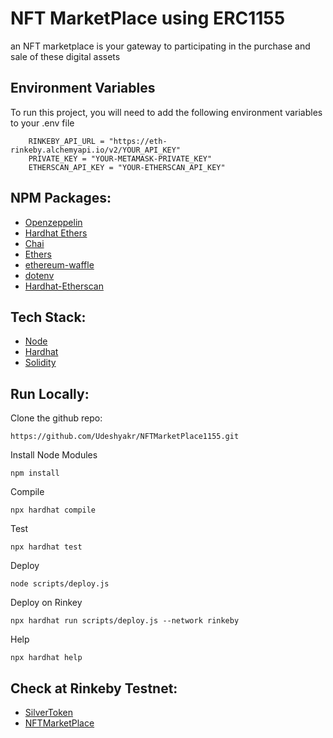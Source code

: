 # NFT MarketPlace using ERC1155

an NFT marketplace is your gateway to participating in the purchase and sale of these digital assets

## Environment Variables

To run this project, you will need to add the following environment variables to your .env file

```
    RINKEBY_API_URL = "https://eth-rinkeby.alchemyapi.io/v2/YOUR_API_KEY"
    PRIVATE_KEY = "YOUR-METAMASK-PRIVATE_KEY"
    ETHERSCAN_API_KEY = "YOUR-ETHERSCAN_API_KEY"
```

## NPM Packages:

 - [Openzeppelin](https://docs.openzeppelin.com/contracts/4.x/erc1155)
 - [Hardhat Ethers](https://www.npmjs.com/package/hardhat-ethers)
 - [Chai](https://www.npmjs.com/package/chai)
 - [Ethers](https://www.npmjs.com/package/ethers)
 - [ethereum-waffle](https://www.npmjs.com/package/ethereum-waffle)
 - [dotenv](https://www.npmjs.com/package/dotenv)
 - [Hardhat-Etherscan](https://www.npmjs.com/package/hardhat-etherscan)

## Tech Stack:
 - [Node](https://nodejs.org/en/)
 - [Hardhat](https://hardhat.org/tutorial/)
 - [Solidity](https://docs.soliditylang.org/en/v0.8.13)

 
## Run Locally:

Clone the github repo:
```
https://github.com/Udeshyakr/NFTMarketPlace1155.git
```

Install Node Modules
```
npm install
```

Compile
```
npx hardhat compile
```

Test
```
npx hardhat test
```

Deploy
```
node scripts/deploy.js
```

Deploy on Rinkey
```
npx hardhat run scripts/deploy.js --network rinkeby
```
Help
```
npx hardhat help
```

## Check at Rinkeby Testnet:
 - [SilverToken](https://rinkeby.etherscan.io/address/0xBFF768b7E7E99B152C33ea42c95E965a8e1C45e4)
 - [NFTMarketPlace](https://rinkeby.etherscan.io/address/0x9aECF5fC534359D72fC2A45B40e487df9bb12Bd2)
 

